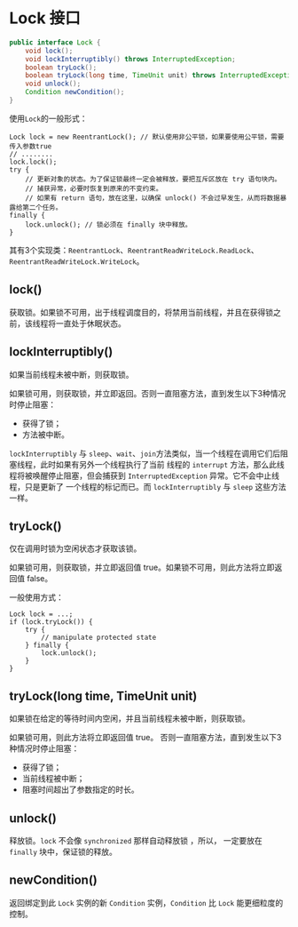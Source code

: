 Lock 接口
=====================

```java
public interface Lock {
    void lock();
    void lockInterruptibly() throws InterruptedException;
    boolean tryLock();
    boolean tryLock(long time, TimeUnit unit) throws InterruptedException;
    void unlock();
    Condition newCondition();
}
```

使用`Lock`的一般形式：

    Lock lock = new ReentrantLock(); // 默认使用非公平锁，如果要使用公平锁，需要传入参数true  
    // ........  
    lock.lock();  
    try {  
        // 更新对象的状态。为了保证锁最终一定会被释放，要把互斥区放在 try 语句块内。
        // 捕获异常，必要时恢复到原来的不变约束。
        // 如果有 return 语句，放在这里，以确保 unlock() 不会过早发生，从而将数据暴露给第二个任务。
    finally {
        lock.unlock(); // 锁必须在 finally 块中释放。
    }

其有3个实现类：`ReentrantLock`、`ReentrantReadWriteLock.ReadLock`、`ReentrantReadWriteLock.WriteLock`。

lock()
-----------

获取锁。如果锁不可用，出于线程调度目的，将禁用当前线程，并且在获得锁之前，该线程将一直处于休眠状态。

lockInterruptibly()
-----------

如果当前线程未被中断，则获取锁。

如果锁可用，则获取锁，并立即返回。否则一直阻塞方法，直到发生以下3种情况时停止阻塞：

- 获得了锁；
- 方法被中断。

`lockInterruptibly` 与 `sleep`、`wait`、`join`方法类似，当一个线程在调用它们后阻塞线程，此时如果有另外一个线程执行了当前
线程的 `interrupt` 方法，那么此线程将被唤醒停止阻塞，但会捕获到 `InterruptedException` 异常。它不会中止线程，只是更新了
一个线程的标记而已。而 `lockInterruptibly` 与 `sleep` 这些方法一样。

tryLock()
-----------

仅在调用时锁为空闲状态才获取该锁。

如果锁可用，则获取锁，并立即返回值 true。如果锁不可用，则此方法将立即返回值 false。

一般使用方式：

    Lock lock = ...;
    if (lock.tryLock()) {
        try {
            // manipulate protected state
        } finally {
            lock.unlock();
        }
    }

tryLock(long time, TimeUnit unit)
-----------

如果锁在给定的等待时间内空闲，并且当前线程未被中断，则获取锁。

如果锁可用，则此方法将立即返回值 true。 否则一直阻塞方法，直到发生以下3种情况时停止阻塞：

- 获得了锁；
- 当前线程被中断；
- 阻塞时间超出了参数指定的时长。

unlock()
-----------

释放锁。`lock` 不会像 `synchronized` 那样自动释放锁 ，所以， 一定要放在 `finally` 块中，保证锁的释放。

newCondition()
-----------

返回绑定到此 `Lock` 实例的新 `Condition` 实例，`Condition` 比 `Lock` 能更细粒度的控制。
